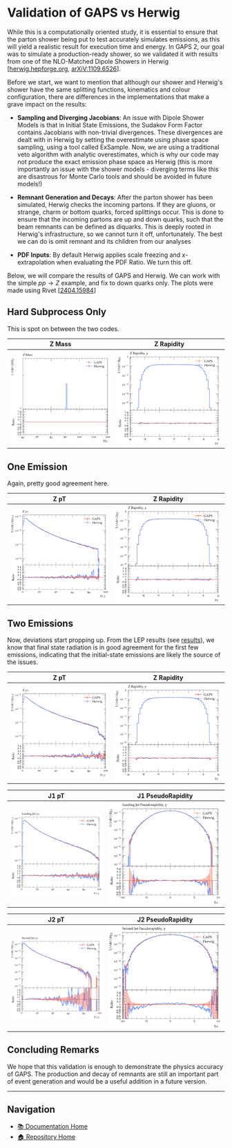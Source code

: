 # Validation of GAPS vs Herwig

While this is a computationally oriented study, it is essential to ensure that the parton shower being put to test accurately simulates emissions, as this will yield a realistic result for execution time and energy. In GAPS 2, our goal was to simulate a production-ready shower, so we validated it with results from one of the NLO-Matched Dipole Showers in Herwig [[herwig.hepforge.org](https://herwig.hepforge.org/), [arXiV:1109.6526](https://arxiv.org/abs/1109.6256)].  

Before we start, we want to mention that although our shower and Herwig's shower have the same splitting functions, kinematics and colour configuration, there are differences in the implementations that make a grave impact on the results:

- **Sampling and Diverging Jacobians**: An issue with Dipole Shower Models is that in Initial State Emissions, the Sudakov Form Factor contains Jacobians with non-trivial divergences. These divergences are dealt with in Herwig by setting the overestimate using phase space sampling, using a tool called ExSample. Now, we are using a traditional veto algorithm with analytic overestimates, which is why our code may not produce the exact emission phase space as Herwig (this is more importantly an issue with the shower models - diverging terms like this are disastrous for Monte Carlo tools and should be avoided in future models!)

- **Remnant Generation and Decays**: After the parton shower has been simulated, Herwig checks the incoming partons. If they are gluons, or strange, charm or bottom quarks, forced splittings occur. This is done to ensure that the incoming partons are up and down quarks, such that the beam remnants can be defined as diquarks. This is deeply rooted in Herwig's infrastructure, so we cannot turn it off, unfortunately. The best we can do is omit remnant and its children from our analyses

- **PDF Inputs**: By default Herwig applies scale freezing and $x$-extrapolation when evaluating the PDF Ratio. We turn this off.

Below, we will compare the results of GAPS and Herwig. We can work with the simple $pp \to Z$ example, and fix to down quarks only. The plots were made using Rivet [[2404.15984](https://arxiv.org/abs/2404.15984)]

## Hard Subprocess Only

This is spot on between the two codes.

| Z Mass | Z Rapidity |
|:---:|:---:|
| ![Z Mass](../figures/validation/lo-zmass.png) | ![Z Rapidity](../figures/validation/lo-zrap.png) |

## One Emission

Again, pretty good agreement here.

| Z pT | Z Rapidity |
|:---:|:---:|
| ![Z Transverse Momentum](../figures/validation/lo-1em-zpt.png) | ![Z Rapidity](../figures/validation/lo-1em-zrap.png) |

## Two Emissions

Now, deviations start propping up. From the LEP results (see [results](results.md)), we know that final state radiation is in good agreement for the first few emissions, indicating that the initial-state emissions are likely the source of the issues.

| Z pT | Z Rapidity |
|:---:|:---:|
| ![Z Transverse Momentum](../figures/validation/lo-2em-zpt.png) | ![Z Rapidity](../figures/validation/lo-2em-zrap.png) |

| J1 pT | J1 PseudoRapidity |
|:---:|:---:|
| ![First Jet Transverse Momentum](../figures/validation/lo-2em-j1pt.png) | ![First Jet Pseudorapidity](../figures/validation/lo-2em-j1eta.png) |

| J2 pT | J2 PseudoRapidity |
|:---:|:---:|
| ![Second Jet Transverse Momentum](../figures/validation/lo-2em-j2pt.png) | ![Second Jet Pseudorapidity](../figures/validation/lo-2em-j2eta.png) |

## Concluding Remarks

We hope that this validation is enough to demonstrate the physics accuracy of GAPS. The production and decay of remnants are still an important part of event generation and would be a useful addition in a future version.

---

## Navigation

- [📚 Documentation Home](../README.md)
- [🏠 Repository Home](https://gitlab.com/siddharthsule/gaps)
